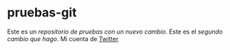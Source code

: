 # pruebas-git 
Este es un *repositorio de pruebas con un nuevo cambio*.
Este es el *segundo* _cambio que hago_.
Mi cuenta de [Twitter](https://twitter.com/LeoLamePlatos)
